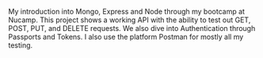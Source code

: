 My introduction into Mongo, Express and Node through my bootcamp at Nucamp.
This project shows a working API with the ability to test out GET, POST, PUT, and DELETE requests.
We also dive into Authentication through Passports and Tokens.
I also use the platform Postman for mostly all my testing.